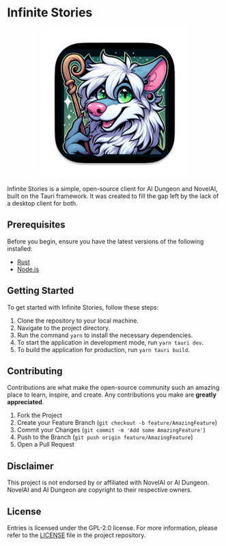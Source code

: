 # Infinite Stories

<p align="center">
<img src="./icon.png" width="350">
</div>

Infinite Stories is a simple, open-source client for AI Dungeon and NovelAI, built on the Tauri framework. It was created to fill the gap left by the lack of a desktop client for both.

## Prerequisites

Before you begin, ensure you have the latest versions of the following installed:
- [Rust](https://www.rust-lang.org/tools/install)
- [Node.js](https://nodejs.org/en/)

## Getting Started

To get started with Infinite Stories, follow these steps:

1. Clone the repository to your local machine.
2. Navigate to the project directory.
3. Run the command `yarn` to install the necessary dependencies.
4. To start the application in development mode, run `yarn tauri dev`.
5. To build the application for production, run `yarn tauri build`.

## Contributing

Contributions are what make the open-source community such an amazing place to learn, inspire, and create. Any contributions you make are **greatly appreciated**.

1. Fork the Project
2. Create your Feature Branch (`git checkout -b feature/AmazingFeature`)
3. Commit your Changes (`git commit -m 'Add some AmazingFeature'`)
4. Push to the Branch (`git push origin feature/AmazingFeature`)
5. Open a Pull Request

## Disclaimer

This project is not endorsed by or affiliated with NovelAI or AI Dungeon. 
NovelAI and AI Dungeon are copyright to their respective owners.

## License

Entries is licensed under the GPL-2.0 license. For more information, please refer to the [LICENSE](LICENSE) file in the project repository.
